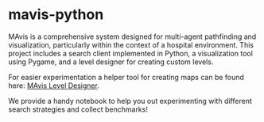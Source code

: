 # mavis-python

MAvis is a comprehensive system designed for multi-agent pathfinding and visualization, particularly within the context of a hospital environment. This project includes a search client implemented in Python, a visualization tool using Pygame, and a level designer for creating custom levels.

For easier experimentation a helper tool for creating maps can be found here: [MAvis Level Designer](https://sebastianrmason.github.io/mavis-level-designer/).

We provide a handy notebook to help you out experimenting with different search strategies and collect benchmarks! 